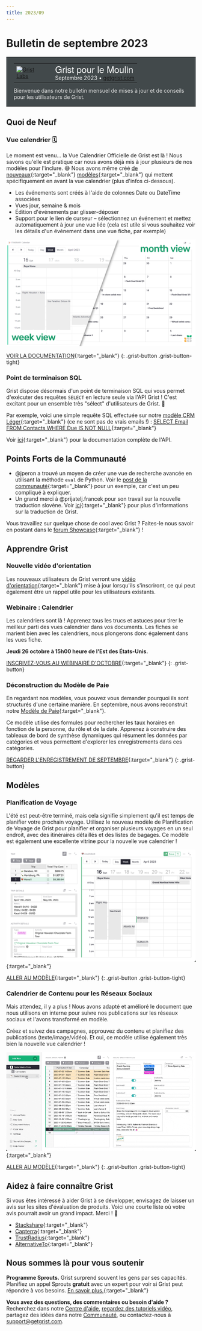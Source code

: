 ```yaml
---
title: 2023/09
---
```


# Bulletin de septembre 2023

<style>
  /* restaurer certains défauts mal remplacés */
  .newsletter-header .table {
    background-color: initial;
    border: initial;
  }
  .newsletter-header .table > tbody > tr > td {
    padding: initial;
    border: initial;
    vertical-align: initial;
  }
  .newsletter-header img.header-img {
    padding: initial;
    max-width: initial;
    display: initial;
    padding: initial;
    line-height: initial;
    background-color: initial;
    border: initial;
    border-radius: initial;
    margin: initial;
  }

  /* copier les styles de la newsletter, avec un préfixe pour une spécificité suffisante */
  .newsletter-header .header {
    border: none;
    padding: 0;
    margin: 0;
  }
  .newsletter-header table > tbody > tr > td.header-image {
    width: 80px;
    padding-right: 16px;
  }
  .newsletter-header table > tbody > tr > td.header-text {
    background-color: #42494B;
    padding: 16px 20px;
  }
  .newsletter-header table.header-top {
    border: none;
    padding: 0;
    margin: 0;
    width: 100%;
  }
  .header-title {
    font-family: Helvetica Neue, Helvetica, Arial, sans-serif;
    font-size: 24px;
    line-height: 28px;
    color: #FFFFFF;
  }
  .header-month {
    color: #FFFFFF;
  }
  .header-welcome {
    margin-top: 12px;
    color: #FFFFFF;
  }
  .newsletter-summary {
    background-color: #e3fff5;
    margin: 0;
    padding: 10px;
  }
  .newsletter-summary-header {
    text-align: center;
    padding-bottom: 10px;
    border-bottom: 1px solid lightgrey;
  }
  .newsletter-summary ul {
    padding-left: 20px;
  }
  .newsletter-summary li {
    margin-bottom: 10px;
  }
  .newsletter-summary li p {
    margin: 0px
  }
</style>

<div class="newsletter-header">
<table class="header" cellpadding="0" cellspacing="0" border="0"><tr>
  <td class="header-text">
    <table class="header-top"><tr>
      <td class="header-image">
        <a href="https://www.getgrist.com">
          <img class="header-img" src="/images/newsletters/grist-labs.png" width="80" height="80" alt="Grist Labs" border="0">
        </a>
      </td>
      <td class="header-top-text">
        <div class="header-title">Grist pour le Moulin</div>
        <div class="header-month">Septembre 2023
          &#8226; <a href="https://www.getgrist.com/">getgrist.com</a></div>
      </td>
    </tr></table>
    <div class="header-welcome" style="color: #e0e0e0;">
      Bienvenue dans notre bulletin mensuel de mises à jour et de conseils pour les utilisateurs de Grist.
    </div>
  </td>
</tr></table>
</div>

## Quoi de Neuf

### Vue calendrier 🗓️

Le moment est venu... la Vue Calendrier Officielle de Grist est là ! Nous savons qu'elle est pratique car nous avons déjà mis à jour plusieurs de nos modèles pour l'inclure. 😅 Nous avons même créé [de nouveaux](https://templates.getgrist.com/ruCnQuXD25ok/Travel-Planning){:target="\_blank"} [modèles](https://templates.getgrist.com/iPKJA6u6j5ur/Social-Media-Content-Calendar){:target="\_blank"} qui mettent spécifiquement en avant la vue calendrier (plus d'infos ci-dessous).

* Les événements sont créés à l'aide de colonnes Date ou DateTime associées
* Vues jour, semaine & mois
* Édition d'événements par glisser-déposer
* Support pour le lien de curseur – sélectionnez un événement et mettez automatiquement à jour une vue liée (cela est utile si vous souhaitez voir les détails d'un événement dans une vue fiche, par exemple)

![Capture d'écran de la vue calendrier](../images/newsletters/2023-09/calendar-widget.png)

[VOIR LA DOCUMENTATION](https://support.getgrist.com/widget-calendar/){:target="\_blank"}
{: .grist-button .grist-button-tight}

### Point de terminaison SQL

Grist dispose désormais d'un point de terminaison SQL qui vous permet d'exécuter des requêtes `SELECT` en lecture seule via l'API Grist ! C'est excitant pour un ensemble très "sélect" d'utilisateurs de Grist. 🤠

Par exemple, voici une simple requête SQL effectuée sur notre [modèle CRM Léger](https://templates.getgrist.com/doc/lightweight-crm){:target="\_blank"} (ce ne sont pas de vrais emails !) : [SELECT Email FROM Contacts WHERE Due IS NOT NULL](https://templates.getgrist.com/api/docs/lightweight-crm/sql?q=SELECT%20Email%20FROM%20Contacts%20WHERE%20Due%20IS%20NOT%20NULL){:target="\_blank"}

Voir [ici](https://support.getgrist.com/api/#tag/sql){:target="\_blank"} pour la documentation complète de l'API.

## Points Forts de la Communauté

* @jperon a trouvé un moyen de créer une vue de recherche avancée en utilisant la méthode `eval` de Python. Voir le [post de la communauté](https://community.getgrist.com/t/filter-by-formula/3212){:target="\_blank"} pour un exemple, car c'est un peu compliqué à expliquer.
* Un grand merci à @prijatelj.francek pour son travail sur la nouvelle traduction slovène. Voir [ici](https://community.getgrist.com/t/translating-grist/2086){:target="\_blank"} pour plus d'informations sur la traduction de Grist.

Vous travaillez sur quelque chose de cool avec Grist ? Faites-le nous savoir en postant dans le [forum Showcase](https://community.getgrist.com/c/showcase/8){:target="\_blank"} !

## Apprendre Grist

### Nouvelle vidéo d'orientation

Les nouveaux utilisateurs de Grist verront une [vidéo d'orientation](https://youtu.be/56AieR9rpww){:target="\_blank"} mise à jour lorsqu'ils s'inscriront, ce qui peut également être un rappel utile pour les utilisateurs existants.

### Webinaire : Calendrier

Les calendriers sont là ! Apprenez tous les trucs et astuces pour tirer le meilleur parti des vues calendrier dans vos documents. Les fiches se marient bien avec les calendriers, nous plongerons donc également dans les vues fiche.

**Jeudi 26 octobre à 15h00 heure de l'Est des États-Unis.**

[INSCRIVEZ-VOUS AU WEBINAIRE D'OCTOBRE](https://www.getgrist.com/webinars/calendars-and-cards-view/?utm_source=support-newsletter&utm_medium=internal&utm_campaign=build-webinar&utm_term=october-2023){:target="\_blank"}
{: .grist-button}

### Déconstruction du Modèle de Paie

En regardant nos modèles, vous pouvez vous demander pourquoi ils sont structurés d'une certaine manière. En septembre, nous avons reconstruit notre [Modèle de Paie](https://templates.getgrist.com/5pHLanQNThxk/Payroll){:target="\_blank"}.

Ce modèle utilise des formules pour rechercher les taux horaires en fonction de la personne, du rôle et de la date. Apprenez à construire des tableaux de bord de synthèse dynamiques qui résument les données par catégories et vous permettent d'explorer les enregistrements dans ces catégories.

[REGARDER L'ENREGISTREMENT DE SEPTEMBRE](https://www.getgrist.com/webinars/webinar-payroll-template/){:target="\_blank"}
{: .grist-button}

## Modèles

### Planification de Voyage

L'été est peut-être terminé, mais cela signifie simplement qu'il est temps de planifier votre prochain voyage. Utilisez le nouveau modèle de Planification de Voyage de Grist pour planifier et organiser plusieurs voyages en un seul endroit, avec des itinéraires détaillés et des listes de bagages. Ce modèle est également une excellente vitrine pour la nouvelle vue calendrier !

[![Capture d'écran du modèle de planification de voyage](../images/newsletters/2023-09/trip-planner-template.png)](https://templates.getgrist.com/ruCnQuXD25ok/Travel-Planning){:target="\_blank"}

[ALLER AU MODÈLE](https://templates.getgrist.com/ruCnQuXD25ok/Travel-Planning){:target="\_blank"}
{: .grist-button .grist-button-tight}

### Calendrier de Contenu pour les Réseaux Sociaux

Mais attendez, il y a plus ! Nous avons adapté et amélioré le document que nous utilisons en interne pour suivre nos publications sur les réseaux sociaux et l'avons transformé en modèle.

Créez et suivez des campagnes, approuvez du contenu et planifiez des publications (texte/image/vidéo). Et oui, ce modèle utilise également très bien la nouvelle vue calendrier !

[![GIF du modèle de calendrier de contenu pour les réseaux sociaux](../images/newsletters/2023-09/content-calendar-template.gif)](https://templates.getgrist.com/iPKJA6u6j5ur/Social-Media-Content-Calendar){:target="\_blank"}

[ALLER AU MODÈLE](https://templates.getgrist.com/iPKJA6u6j5ur/Social-Media-Content-Calendar){:target="\_blank"}
{: .grist-button .grist-button-tight}

## Aidez à faire connaître Grist
Si vous êtes intéressé à aider Grist à se développer, envisagez de laisser un avis sur les sites d'évaluation de produits. Voici une courte liste où votre avis pourrait avoir un grand impact. Merci ! 🙏

* [Stackshare](https://stackshare.io/getgrist){:target="\_blank"}
* [Capterra](https://www.capterra.com/p/232821/Grist/){:target="\_blank"}
* [TrustRadius](https://www.trustradius.com/products/grist/){:target="\_blank"}
* [AlternativeTo](https://alternativeto.net/software/grist/about/){:target="\_blank"}

## Nous sommes là pour vous soutenir

**Programme Sprouts.** Grist surprend souvent les gens par ses capacités. Planifiez un appel Sprouts **gratuit** avec un expert pour voir si Grist peut répondre à vos besoins. [En savoir plus.](https://www.getgrist.com/sprouts-program/){:target="\_blank"}

**Vous avez des questions, des commentaires ou besoin d'aide ?** Recherchez dans notre [Centre d'aide](../index.md), [regardez des tutoriels vidéo](https://www.youtube.com/channel/UCx0ioQrrC-bIrkmZ7ZULr0g/playlists), partagez des idées dans notre [Communauté](https://community.getgrist.com), ou contactez-nous à <support@getgrist.com>.
